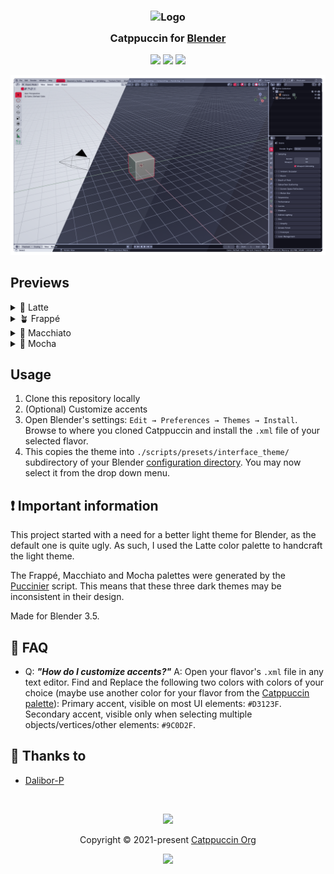 <h3 align="center">
    <img src="https://raw.githubusercontent.com/catppuccin/catppuccin/main/assets/logos/exports/1544x1544_circle.png" width="100" alt="Logo"/><br/>
    <img src="https://raw.githubusercontent.com/catppuccin/catppuccin/main/assets/misc/transparent.png" height="30" width="0px"/>
    Catppuccin for <a href="https://www.blender.org/">Blender</a>
    <img src="https://raw.githubusercontent.com/catppuccin/catppuccin/main/assets/misc/transparent.png" height="30" width="0px"/>
</h3>

<p align="center">
    <a href="https://github.com/Dalibor-P/blender/stargazers"><img src="https://img.shields.io/github/stars/Dalibor-P/blender?colorA=363a4f&colorB=b7bdf8&style=for-the-badge"></a>
    <a href="https://github.com/Dalibor-P/blender/issues"><img src="https://img.shields.io/github/issues/Dalibor-P/blender?colorA=363a4f&colorB=f5a97f&style=for-the-badge"></a>
    <a href="https://github.com/Dalibor-P/blender/contributors"><img src="https://img.shields.io/github/contributors/Dalibor-P/blender?colorA=363a4f&colorB=a6da95&style=for-the-badge"></a>
</p>

<p align="center">
    <img src="assets/catwalk.png"/>
</p>

## Previews

<details>
<summary>🌻 Latte</summary>
<img src="assets/Latte.png"/>
</details>
<details>
<summary>🪴 Frappé</summary>
<img src="assets/Frappé.png"/>
</details>
<details>
<summary>🌺 Macchiato</summary>
<img src="assets/Macchiato.png"/>
</details>
<details>
<summary>🌿 Mocha</summary>
<img src="assets/Mocha.png"/>
</details>

## Usage

1. Clone this repository locally
2. (Optional) Customize accents
3. Open Blender's settings: `Edit → Preferences → Themes → Install`. Browse to where you cloned Catppuccin and install the `.xml` file of your selected flavor.
4. This copies the theme into `./scripts/presets/interface_theme/` subdirectory of your Blender [configuration directory](https://docs.blender.org/manual/en/latest/advanced/blender_directory_layout.html). You may now select it from the drop down menu.

<!-- this section is optional -->

## ❗ Important information

This project started with a need for a better light theme for Blender, as the default one is quite ugly. As such, I used the Latte color palette to handcraft the light theme.

The Frappé, Macchiato and Mocha palettes were generated by the [Puccinier](https://github.com/catppuccin/toolbox#%EF%B8%8F-puccinier) script. This means that these three dark themes may be inconsistent in their design.

Made for Blender 3.5.

## 🙋 FAQ

- Q: **_"How do I customize accents?"_**
  A: Open your flavor's `.xml` file in any text editor. Find and Replace the following two colors with colors of your choice (maybe use another color for your flavor from the [Catppuccin palette](https://github.com/catppuccin/catppuccin#-palette)):
  Primary accent, visible on most UI elements: `#D3123F`.
  Secondary accent, visible only when selecting multiple objects/vertices/other elements: `#9C0D2F`.

## 💝 Thanks to

- [Dalibor-P](https://github.com/Dalibor-P)

&nbsp;

<p align="center">
    <img src="https://raw.githubusercontent.com/catppuccin/catppuccin/main/assets/footers/gray0_ctp_on_line.svg?sanitize=true" />
</p>

<p align="center">
    Copyright &copy; 2021-present <a href="https://github.com/catppuccin" target="_blank">Catppuccin Org</a>
</p>

<p align="center">
    <a href="https://github.com/catppuccin/catppuccin/blob/main/LICENSE"><img src="https://img.shields.io/static/v1.svg?style=for-the-badge&label=License&message=MIT&logoColor=d9e0ee&colorA=363a4f&colorB=b7bdf8"/></a>
</p>

